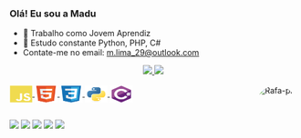 ### Olá! Eu sou a Madu

- 🔭 Trabalho como Jovem Aprendiz
- 🌱 Estudo constante Python, PHP, C#
- Contate-me no email: m.lima_29@outlook.com

<div align="center">
  <a href="https://github.com/duardalima">
  <img height="180em" src="https://github-readme-stats.vercel.app/api?username=duardalima&show_icons=true&theme=dracula&include_all_commits=true&count_private=true"/>
  <img height="180em" src="https://github-readme-stats.vercel.app/api/top-langs/?username=duardalima&layout=compact&langs_count=7&theme=dracula"/>
</div>
<div style="display: inline_block"><br>
  <img align="center" alt="Rafa-Js" height="30" width="40" src="https://raw.githubusercontent.com/devicons/devicon/master/icons/javascript/javascript-plain.svg">
  <img align="center" alt="Rafa-HTML" height="30" width="40" src="https://raw.githubusercontent.com/devicons/devicon/master/icons/html5/html5-original.svg">
  <img align="center" alt="Rafa-CSS" height="30" width="40" src="https://raw.githubusercontent.com/devicons/devicon/master/icons/css3/css3-original.svg">
  <img align="center" alt="Rafa-Python" height="30" width="40" src="https://raw.githubusercontent.com/devicons/devicon/master/icons/python/python-original.svg">
  <img align="center" alt="Rafa-Csharp" height="30" width="40" src="https://raw.githubusercontent.com/devicons/devicon/master/icons/csharp/csharp-original.svg">
  <img align="right" alt="Rafa-pic" height="150" style="border-radius:50px;" src="https://media.discordapp.net/attachments/639956127056134178/890373478988013628/Publicacoes_Instagram_1_1.png?width=676&height=676">
</div>

##

<div> 
  <a href="https://instagram.com/_duarda.lima" target="_blank"><img src="https://img.shields.io/badge/-Instagram-%23E4405F?style=for-the-badge&logo=instagram&logoColor=white" target="_blank"></a>
  <a href="https://twitter.com/Duarda_Lima" target="_blank"><img src="https://img.shields.io/badge/Twitter-1DA1F2?style=for-the-badge&logo=twitter&logoColor=white" target="_blank"><a/a> 
 <a href="https://open.spotify.com/usere/dl.gonzaga.me?si=TFxm6CCvRy-4YxRfn3ML-A&utm_source=copy-link" target="_blank"><img src= "https://img.shields.io/badge/Spotify-1ED760?&style=for-the-badge&logo=spotify&logoColor=white" target="blank"></a>
  <a href = "mailto:contatoradl.gonzaga.me@gmail.com"><img src="https://img.shields.io/badge/-Gmail-%23333?style=for-the-badge&logo=gmail&logoColor=white" target="_blank"></a>
  <a href="https://www.linkedin.com/in/maria-eduarda-lima-gonzaga-8988b6202/" target="_blank"><img src="https://img.shields.io/badge/-LinkedIn-%230077B5?style=for-the-badge&logo=linkedin&logoColor=white" target="_blank"></a> 
  
</div>
